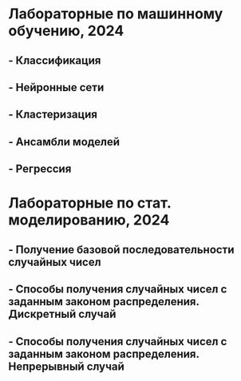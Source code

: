 # Лабораторные по машинному обучению, 2024 
## - Классификация
## - Нейронные сети
## - Кластеризация
## - Ансамбли моделей
## - Регрессия

# Лабораторные по стат. моделированию, 2024
## - Получение базовой последовательности случайных чисел
## - Cпособы получения случайных чисел с заданным законом распределения. Дискретный случай
## - Способы получения случайных чисел с заданным законом распределения. Непрерывный случай
